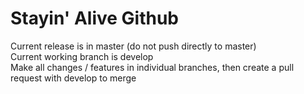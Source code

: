 # Stayin' Alive Github
Current release is in master (do not push directly to master)<br />
Current working branch is develop<br />
Make all changes / features in individual branches, then create a pull request with develop to merge<br />
